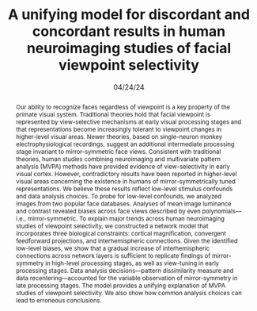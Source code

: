 ---
title: "A unifying model for discordant and concordant results in human neuroimaging studies of facial viewpoint selectivity"

date: 04/24/24
authors_string: Cambria Revsine, Javier Gonzalez-Castillo, Elisha Merriam, Peter Bandettini, Fernando Ramírez
authors:
   - Cambria Revsine
   - Javier Gonzalez-Castillo
   - Elisha Merriam
   - Peter Bandettini
   - Fernando Ramírez
author_ids:
   - javier_gonzalezcastillo
   - peter_bandettini
   - fernando_ramirez
journal: 'Journal of Neuroscience'
volume: 44.0
issue: 17.0
pages: 
book_title: ''
publisher: ''
isbn: 
abstract: 'Our ability to recognize faces regardless of viewpoint is a key property of the primate visual system. Traditional theories hold that facial viewpoint is represented by view-selective mechanisms at early visual processing stages and that representations become increasingly tolerant to viewpoint changes in higher-level visual areas. Newer theories, based on single-neuron monkey electrophysiological recordings, suggest an additional intermediate processing stage invariant to mirror-symmetric face views. Consistent with traditional theories, human studies combining neuroimaging and multivariate pattern analysis (MVPA) methods have provided evidence of view-selectivity in early visual cortex. However, contradictory results have been reported in higher-level visual areas concerning the existence in humans of mirror-symmetrically tuned representations. We believe these results reflect low-level stimulus confounds and data analysis choices. To probe for low-level confounds, we analyzed images from two popular face databases. Analyses of mean image luminance and contrast revealed biases across face views described by even polynomials—i.e., mirror-symmetric. To explain major trends across human neuroimaging studies of viewpoint selectivity, we constructed a network model that incorporates three biological constraints: cortical magnification, convergent feedforward projections, and interhemispheric connections. Given the identified low-level biases, we show that a gradual increase of interhemispheric connections across network layers is sufficient to replicate findings of mirror-symmetry in high-level processing stages, as well as view-tuning in early processing stages. Data analysis decisions—pattern dissimilarity measure and data recentering—accounted for the variable observation of mirror-symmetry in late processing stages. The model provides a unifying explanation of MVPA studies of viewpoint selectivity. We also show how common analysis choices can lead to erroneous conclusions.'
project_id: 
paper_url: https://www.jneurosci.org/content/44/17/e0296232024.abstract
doi: https://doi.org/10.1523/JNEUROSCI.0296-23.2024
data_loc: ''
code_loc: 'https://github.com/toporam/model-crossings'
file: '/assets/publications/'
file_name: ''
type: journal_article
layout: publication 
---